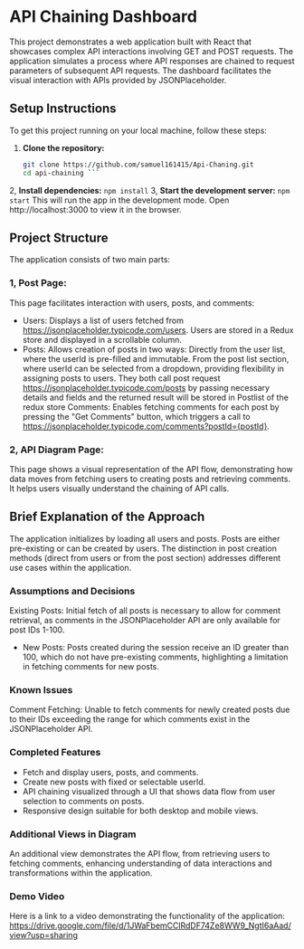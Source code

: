# API Chaining Dashboard

This project demonstrates a web application built with React that showcases complex API interactions involving GET and POST requests. The application simulates a process where API responses are chained to request parameters of subsequent API requests. The dashboard facilitates the visual interaction with APIs provided by JSONPlaceholder.

## Setup Instructions

To get this project running on your local machine, follow these steps:

1. **Clone the repository:**
   ```bash
   git clone https://github.com/samuel161415/Api-Chaning.git
   cd api-chaining ```
2, **Install dependencies:**
   ```npm install```
3, **Start the development server:**
   ``` npm start ```
   This will run the app in the development mode. Open http://localhost:3000 to view it in the browser.

## Project Structure
The application consists of two main parts:

### 1, Post Page: 
This page facilitates interaction with users, posts, and comments:

- Users: Displays a list of users fetched from https://jsonplaceholder.typicode.com/users. Users are stored in a Redux store and displayed in a scrollable column.
- Posts: Allows creation of posts in two ways:
Directly from the user list, where the userId is pre-filled and immutable.
From the post list section, where userId can be selected from a dropdown, providing flexibility in assigning posts to users.
They both call post request https://jsonplaceholder.typicode.com/posts by passing necessary details and fields and the returned result will be stored in Postlist of the redux store
Comments: Enables fetching comments for each post by pressing the "Get Comments" button, which triggers a call to https://jsonplaceholder.typicode.com/comments?postId={postId}.

### 2, API Diagram Page: 
This page shows a visual representation of the API flow, demonstrating how data moves from fetching users to creating posts and retrieving comments. It helps users visually understand the chaining of API calls.



## Brief Explanation of the Approach
The application initializes by loading all users and posts. Posts are either pre-existing or can be created by users. The distinction in post creation methods (direct from users or from the post section) addresses different use cases within the application.

### Assumptions and Decisions
Existing Posts: Initial fetch of all posts is necessary to allow for comment retrieval, as comments in the JSONPlaceholder API are only available for post IDs 1-100.

- New Posts: Posts created during the session receive an ID greater than 100, which do not have pre-existing comments, highlighting a limitation in fetching comments for new posts.

### Known Issues
Comment Fetching: Unable to fetch comments for newly created posts due to their IDs exceeding the range for which comments exist in the JSONPlaceholder API.

### Completed Features
- Fetch and display users, posts, and comments.
- Create new posts with fixed or selectable userId.
- API chaining visualized through a UI that shows data flow from user selection to comments on posts.
- Responsive design suitable for both desktop and mobile views.

### Additional Views in Diagram
An additional view demonstrates the API flow, from retrieving users to fetching comments, enhancing understanding of data interactions and transformations within the application.

### Demo Video
Here is a link to a video demonstrating the functionality of the application: https://drive.google.com/file/d/1JWaFbemCClRdDF74Ze8WW9_NgtI6aAad/view?usp=sharing 
